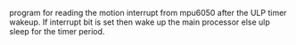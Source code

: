 program for reading the motion interrupt from mpu6050 after the ULP timer wakeup. If interrupt bit is set then wake up the main processor
else 
ulp sleep for the timer period.


